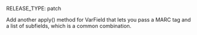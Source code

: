 RELEASE_TYPE: patch

Add another apply() method for VarField that lets you pass a MARC tag and a list of subfields, which is a common combination.